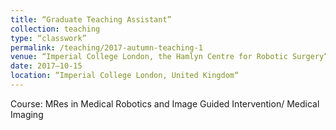 ```yaml
---
title: “Graduate Teaching Assistant”
collection: teaching
type: “classwork”
permalink: /teaching/2017-autumn-teaching-1
venue: “Imperial College London, the Hamlyn Centre for Robotic Surgery“
date: 2017–10-15
location: “Imperial College London, United Kingdom“
---
```


Course: MRes in Medical Robotics and Image Guided Intervention/ Medical Imaging


